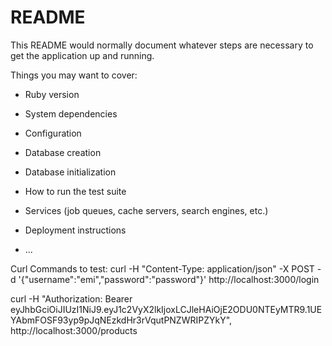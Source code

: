 # README

This README would normally document whatever steps are necessary to get the
application up and running.

Things you may want to cover:

* Ruby version

* System dependencies

* Configuration

* Database creation

* Database initialization

* How to run the test suite

* Services (job queues, cache servers, search engines, etc.)

* Deployment instructions

* ...

Curl Commands to test:
curl -H "Content-Type: application/json" -X POST -d '{"username":"emi","password":"password"}' http://localhost:3000/login


curl -H "Authorization: Bearer eyJhbGciOiJIUzI1NiJ9.eyJ1c2VyX2lkIjoxLCJleHAiOjE2ODU0NTEyMTR9.1UEYAbmFOSF93yp9pJqNEzkdHr3rVqutPNZWRIPZYkY", http://localhost:3000/products
